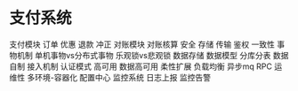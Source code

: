# 支付系统
支付模块
订单
优惠
退款
冲正
对账模块
对账核算
安全
存储
传输
鉴权
一致性
事物机制
单机事物vs分布式事物
乐观锁vs悲观锁
数据存储
数据模型
分库分表
数据自制
接入机制
认证模式
高可用
数据高可用
柔性扩展
负载均衡
异步mq
RPC
运维性
多环境-容器化
配置中心
监控系统
日志上报
监控告警
